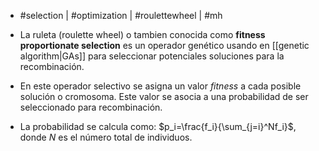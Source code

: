 - #selection | #optimization | #roulettewheel | #mh

- La ruleta (roulette wheel) o tambien conocida como **fitness proportionate selection** es un operador genético usando en [[genetic algorithm|GAs]] para seleccionar potenciales soluciones para la recombinación.
- En este operador selectivo se asigna un valor *fitness* a cada posible solución o cromosoma. Este valor se asocia a una probabilidad de ser seleccionado para recombinación.
- La probabilidad se calcula como: $p_i=\frac{f_i}{\sum_{j=i}^Nf_i}$, donde $N$ es el número total de individuos.